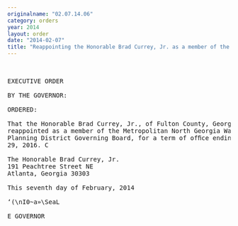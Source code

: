 ```yaml
---
originalname: "02.07.14.06"
category: orders
year: 2014
layout: order
date: "2014-02-07"
title: "Reappointing the Honorable Brad Currey, Jr. as a member of the North Georgia Water Planning District Governing Board"
---
```

<pre>
 

EXECUTIVE ORDER

BY THE GOVERNOR:

ORDERED:

That the Honorable Brad Currey, Jr., of Fulton County, Georgia, is
reappointed as a member of the Metropolitan North Georgia Water
Planning District Governing Board, for a term of ofﬁce ending June
29, 2016. C

The Honorable Brad Currey, Jr.
191 Peachtree Street NE
Atlanta, Georgia 30303

This seventh day of February, 2014

‘(\nI0~a»\SeaL

E GOVERNOR

</pre>
